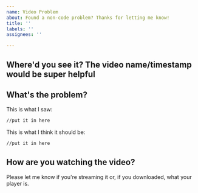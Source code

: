 ```yaml
---
name: Video Problem
about: Found a non-code problem? Thanks for letting me know!
title: ''
labels: ''
assignees: ''

---
```


## Where'd you see it? The video name/timestamp would be super helpful

## What's the problem? 

This is what I saw:
```md
//put it in here
```

This is what I think it should be:
```md
//put it in here
```

## How are you watching the video?

Please let me know if you're streaming it or, if you downloaded, what your player is.
